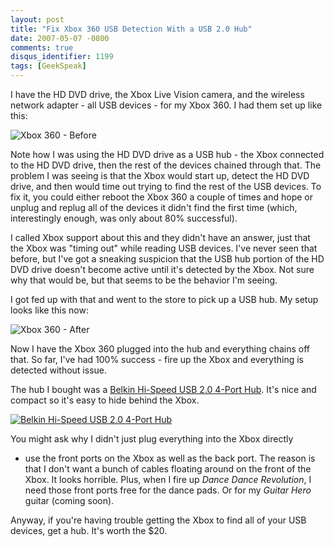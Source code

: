 ```yaml
---
layout: post
title: "Fix Xbox 360 USB Detection With a USB 2.0 Hub"
date: 2007-05-07 -0800
comments: true
disqus_identifier: 1199
tags: [GeekSpeak]
---
```

I have the HD DVD drive, the Xbox Live Vision camera, and the wireless
network adapter - all USB devices - for my Xbox 360. I had them set up
like this:

 ![Xbox 360 -
Before](https://hyqi8g.dm2301.livefilestore.com/y2p9SN0zXwSe9a-7jDKRBcBxaNetyDn0iqdARklJWJu67SKwWn1jZgdBEHG0nQVQgRkwJ951t2KQ6ep20LUik3uiXAeub8VAtR_fjf8aZr4aYI/20070507xboxbefore.png?psid=1)

 Note how I was using the HD DVD drive as a USB hub - the Xbox connected
to the HD DVD drive, then the rest of the devices chained through that.
The problem I was seeing is that the Xbox would start up, detect the HD
DVD drive, and then would time out trying to find the rest of the USB
devices. To fix it, you could either reboot the Xbox 360 a couple of
times and hope or unplug and replug all of the devices it didn't find
the first time (which, interestingly enough, was only about 80%
successful).

 I called Xbox support about this and they didn't have an answer, just
that the Xbox was "timing out" while reading USB devices. I've never
seen that before, but I've got a sneaking suspicion that the USB hub
portion of the HD DVD drive doesn't become active until it's detected by
the Xbox. Not sure why that would be, but that seems to be the behavior
I'm seeing.

 I got fed up with that and went to the store to pick up a USB hub. My
setup looks like this now:

 ![Xbox 360 -
After](https://hyqi8g.dm2303.livefilestore.com/y2pv1pNMl_xiFtmmjsstiSTyfHHFUxuXgwgPVHI8rShj5oS-47flhNwD9yBDhjOP4ZLjrs_6CXLWi80LseG_QhTId9_6Nzlcw37NZirTm6bR4o/20070507xboxafter.png?psid=1)

 Now I have the Xbox 360 plugged into the hub and everything chains off
that. So far, I've had 100% success - fire up the Xbox and everything is
detected without issue.

 The hub I bought was a [Belkin Hi-Speed USB 2.0 4-Port
Hub](http://catalog.belkin.com/IWCatProductPage.process?Product_Id=159070).
It's nice and compact so it's easy to hide behind the Xbox.

 [![Belkin Hi-Speed USB 2.0 4-Port
Hub](https://hyqi8g.dm2303.livefilestore.com/y2pSptVYChV5sX6yRRuCUPxJuY2bJjPyq38pxFThEiFbdumBT9KuynXXWrwjKs9yzNqusHm5X2SRvT5lrhN_BtvJVWLymoZxl0gBoXTQdMio5M/20070507usbhub.jpg?psid=1)](http://catalog.belkin.com/IWCatProductPage.process?Product_Id=159070)

 You might ask why I didn't just plug everything into the Xbox directly
- use the front ports on the Xbox as well as the back port. The reason
is that I don't want a bunch of cables floating around on the front of
the Xbox. It looks horrible. Plus, when I fire up *Dance Dance
Revolution*, I need those front ports free for the dance pads. Or for my
*Guitar Hero* guitar (coming soon).

 Anyway, if you're having trouble getting the Xbox to find all of your
USB devices, get a hub. It's worth the $20.
